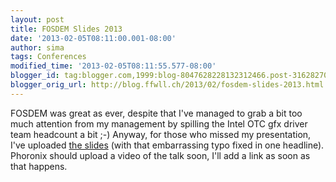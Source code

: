 ```yaml
---
layout: post
title: FOSDEM Slides 2013
date: '2013-02-05T08:11:00.001-08:00'
author: sima
tags: Conferences
modified_time: '2013-02-05T08:11:55.577-08:00'
blogger_id: tag:blogger.com,1999:blog-8047628228132312466.post-3162827050799783312
blogger_orig_url: http://blog.ffwll.ch/2013/02/fosdem-slides-2013.html
---
```


FOSDEM was great as ever, despite that I've managed to grab a bit too much
attention from my management by spilling the Intel OTC gfx driver team headcount
a bit ;-) Anyway, for those who missed my presentation, I've uploaded [the
slides](/slides/fosdem-2013.odp)
(with that embarrassing typo fixed in one headline). Phoronix should upload a
video of the talk soon, I'll add a link as soon as that happens.
